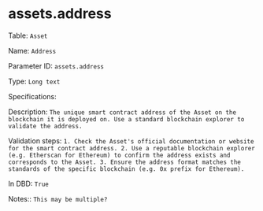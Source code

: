 # assets.address

Table: ```Asset```

Name: ```Address```

Parameter ID: ```assets.address```

Type: ```Long text```

Specifications: 

Description: ```The unique smart contract address of the Asset on the blockchain it is deployed on. Use a standard blockchain explorer to validate the address.```

Validation steps: ```1. Check the Asset's official documentation or website for the smart contract address.
2. Use a reputable blockchain explorer (e.g. Etherscan for Ethereum) to confirm the address exists and corresponds to the Asset.
3. Ensure the address format matches the standards of the specific blockchain (e.g. 0x prefix for Ethereum).```

In DBD: ```True```

Notes:: ```This may be multiple? ```

